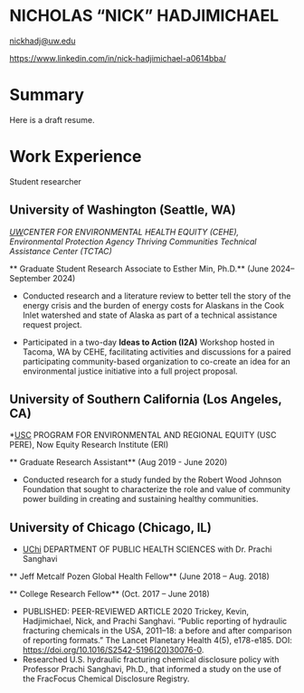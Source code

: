 # NICHOLAS “NICK” HADJIMICHAEL

nickhadj@uw.edu

https://www.linkedin.com/in/nick-hadjimichael-a0614bba/

# Summary
Here is a draft resume.

# Work Experience
Student researcher

## University of Washington (Seattle, WA)

*[UW][]CENTER FOR ENVIRONMENTAL HEALTH EQUITY (CEHE), Environmental Protection Agency Thriving Communities Technical Assistance Center (TCTAC)*

** Graduate Student Research Associate to Esther Min, Ph.D.** (June 2024–September 2024)

- Conducted research and a literature review to better tell the story of the energy crisis and the burden of energy costs for Alaskans in the Cook Inlet watershed and state of Alaska as part of a technical assistance request project.

- Participated in a two-day **Ideas to Action (I2A)** Workshop hosted in Tacoma, WA by CEHE, facilitating activities and discussions for a paired participating community-based organization to co-create an idea for an environmental justice initiative into a full project proposal.

## University of Southern California (Los Angeles, CA)
*[USC][] PROGRAM FOR ENVIRONMENTAL AND REGIONAL EQUITY (USC PERE), Now Equity Research Institute (ERI)

** Graduate Research Assistant** (Aug 2019 - June 2020)

- Conducted research for a study funded by the Robert Wood Johnson Foundation that sought to characterize the role and value of community power building in creating and sustaining healthy communities.

## University of Chicago (Chicago, IL)
* [UChi][] DEPARTMENT OF PUBLIC HEALTH SCIENCES with Dr. Prachi Sanghavi

** Jeff Metcalf Pozen Global Health Fellow** (June 2018 – Aug. 2018)

** College Research Fellow** (Oct. 2017 – June 2018)

- PUBLISHED: PEER-REVIEWED ARTICLE
2020 	Trickey, Kevin, Hadjimichael, Nick, and Prachi Sanghavi. “Public reporting of hydraulic fracturing chemicals in the USA, 2011–18: a before and after comparison of reporting formats.”  The Lancet Planetary Health 4(5), e178-e185. DOI: https://doi.org/10.1016/S2542-5196(20)30076-0.
- Researched U.S. hydraulic fracturing chemical disclosure policy with Professor Prachi Sanghavi, Ph.D., that informed a study on the use of the FracFocus Chemical Disclosure Registry.


[UW]: https://www.washington.edu/
[USC]: https://www.usc.edu/
[UChi]: https://www.uchicago.edu/en